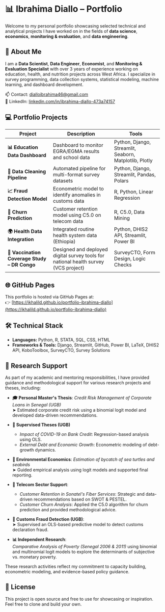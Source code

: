 # 📊 Ibrahima Diallo – Portfolio

Welcome to my personal portfolio showcasing selected technical and analytical projects I have worked on in the fields of **data science**, **economics**, **monitoring & evaluation**, and **data engineering**.

## 👤 About Me

I am a **Data Scientist**, **Data Engineer**, **Economist**, and **Monitoring & Evaluation Specialist** with over 3 years of experience working on education, health, and nutrition projects across West Africa. I specialize in survey programming, data collection systems, statistical modeling, machine learning, and dashboard development.

📫 Contact: [dialloibrahima46@gmail.com](mailto:dialloibrahima46@gmail.com)  
🔗 LinkedIn: [linkedin.com/in/ibrahima-diallo-473a74157](https://www.linkedin.com/in/ibrahima-diallo-473a74157)

## 💻 Portfolio Projects

| Project | Description | Tools |
|--------|-------------|-------|
| **📊 Education Data Dashboard** | Dashboard to monitor EGRA/EGMA results and school data | Python, Django, Streamlit, Seaborn, Matplotlib, Plotly |
| **🧹 Data Cleaning Pipeline** | Automated pipeline for multi-format survey datasets | Python, Django, Streamlit, Pandas, Polars |
| **📈 Fraud Detection Model** | Econometric model to identify anomalies in customs data | R, Python, Linear Regression |
| **🧠 Churn Prediction** | Customer retention model using C5.0 on telecom data | R, C5.0, Data Mining |
| **🌍 Health Data Integration** | Integrated routine health system data (Ethiopia) | Python, DHIS2 API, Streamlit, Power BI |
| **💉 Vaccination Coverage Study – DR Congo** | Designed and deployed digital survey tools for national health survey (VCS project) | SurveyCTO, Form Design, Logic Checks |

## 🌐 GitHub Pages

This portfolio is hosted via GitHub Pages at:  
👉 [https://ikhalild.github.io/portfolio-ibrahima-diallo](https://ikhalild.github.io/portfolio-ibrahima-diallo)

## 🛠️ Technical Stack

- **Languages:** Python, R, STATA, SQL, CSS, HTML  
- **Frameworks & Tools:** Django, Streamlit, GitHub, Power BI, LaTeX, DHIS2 API, KoboToolbox, SurveyCTO, Survey Solutions

## 📘 Research Support

As part of my academic and mentoring responsibilities, I have provided guidance and methodological support for various research projects and theses, including:

- **🎓 Personal Master's Thesis**: _Credit Risk Management of Corporate Loans in Senegal (UGB)_  
  ➤ Estimated corporate credit risk using a binomial logit model and developed data-driven recommendations.

- **📘 Supervised Theses (UGB)**  
  - _Impact of COVID-19 on Bank Credit_: Regression-based analysis using OLS.  
  - _External Debt and Economic Growth_: Econometric modeling of debt-growth dynamics.

- **🌊 Environmental Economics**: _Estimation of bycatch of sea turtles and seabirds_  
  ➤ Guided empirical analysis using logit models and supported final reporting.

- **📡 Telecom Sector Support**:  
  - _Customer Retention in Sonatel's Fiber Services_: Strategic and data-driven recommendations based on SWOT & PESTEL.  
  - _Customer Churn Analysis_: Applied the C5.0 algorithm for churn prediction and provided methodological advice.

- **🚨 Customs Fraud Detection (UGB)**:  
  ➤ Supervised an OLS-based predictive model to detect customs declaration fraud.

- **📊 Independent Research**:  
  _Comparative Analysis of Poverty (Senegal 2006 & 2011)_ using binomial and multinomial logit models to explore the determinants of subjective vs. monetary poverty.

These research activities reflect my commitment to capacity building, econometric modeling, and evidence-based policy guidance.


## 📌 License

This project is open source and free to use for showcasing or inspiration. Feel free to clone and build your own.

